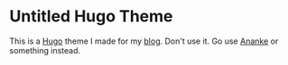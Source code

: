 # Untitled Hugo Theme

This is a [Hugo](https://gohugo.io/) theme I made for my [blog](http://yaxelperez.github.io). Don't 
use it. Go use [Ananke](https://github.com/budparr/gohugo-theme-ananke) or something instead.
